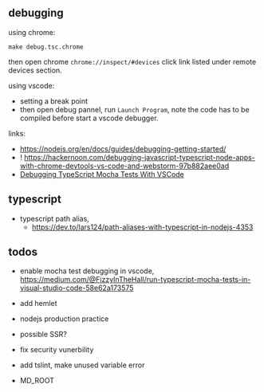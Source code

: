 
## debugging
using chrome:

`make debug.tsc.chrome`

then open chrome `chrome://inspect/#devices` click link listed under remote devices section.

using vscode:
* setting a break point
* then open debug pannel, run `Launch Program`, note the code has to be compiled before start a vscode debugger.



links:
* https://nodejs.org/en/docs/guides/debugging-getting-started/
* ! https://hackernoon.com/debugging-javascript-typescript-node-apps-with-chrome-devtools-vs-code-and-webstorm-97b882aee0ad
* [Debugging TypeScript Mocha Tests With VSCode](https://medium.com/@benlesh/debugging-typescript-mocha-tests-with-vscode-89310051531)



## typescript

* typescript path alias, 
    * https://dev.to/lars124/path-aliases-with-typescript-in-nodejs-4353



## todos

* enable mocha test debugging in vscode, https://medium.com/@FizzyInTheHall/run-typescript-mocha-tests-in-visual-studio-code-58e62a173575

* add hemlet
* nodejs production practice
* possible SSR?
* fix security vunerbility
* add tslint, make unused variable error
* MD_ROOT


 
